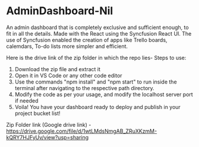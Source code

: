 # AdminDashboard-Nil

An admin dashboard that is completely exclusive and sufficient enough, to fit in all the details. 
Made with the React using the Syncfusion React UI. The use of Syncfusion enabled the creation of apps like Trello boards, calemdars, To-do lists more simpler and efficient.

Here is the drive link of the zip folder in which the repo lies-
Steps to use:

1) Download the zip file and extract it
2) Open it in VS Code or any other code editor
3) Use the commands "npm install" and "npm start" to run inside the terminal after navigating to the respective path directory.
4) Modify the code as per your usage, and modify the localhost server port if needed
5) Voila! You have your dashboard ready to deploy and publish in your project bucket list!


Zip Folder link (Google drive link) - https://drive.google.com/file/d/1wtLMdsNmgAB_ZRuXKzmM-kQRY7HJFyUv/view?usp=sharing

